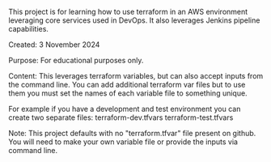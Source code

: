 This project is for learning how to use terraform in an AWS environment leveraging core services used in DevOps. It also leverages Jenkins pipeline capabilities.

Created: 3 November 2024

Purpose: For educational purposes only.

Content: This leverages terraform variables, but can also accept inputs from
the command line. You can add additional terraform var files but to use them you must set the names of each variable file to something unique.

For example if you have a development and test environment you can create two separate files:
terraform-dev.tfvars
terraform-test.tfvars

Note: This project defaults with no "terraform.tfvar" file present on github. You will need to make your own variable file or provide the inputs via command line.